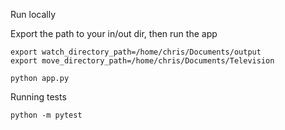 Run locally

Export the path to your in/out dir, then run the app

    export watch_directory_path=/home/chris/Documents/output
    export move_directory_path=/home/chris/Documents/Television

    python app.py
    
Running tests

    python -m pytest